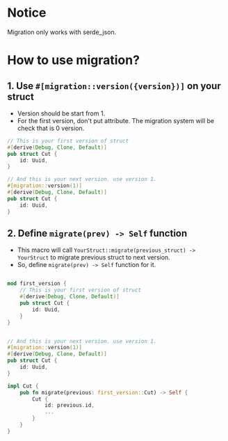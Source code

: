 # Notice

Migration only works with serde_json.

# How to use migration?

## 1. Use `#[migration::version({version})]` on your struct

- Version should be start from 1.
- For the first version, don't put attribute. The migration system will be check that is 0 version.

```rust
// This is your first version of struct
#[derive(Debug, Clone, Default)]
pub struct Cut {
    id: Uuid,
}

// And this is your next version. use version 1.
#[migration::version(1)]
#[derive(Debug, Clone, Default)]
pub struct Cut {
    id: Uuid,
}
```

## 2. Define `migrate(prev) -> Self` function

- This macro will call `YourStruct::migrate(previous_struct) -> YourStruct` to migrate previous struct to next version.
- So, define `migrate(prev) -> Self` function for it.

```rust

mod first_version {
    // This is your first version of struct
    #[derive(Debug, Clone, Default)]
    pub struct Cut {
        id: Uuid,
    }
}


// And this is your next version. use version 1.
#[migration::version(1)]
#[derive(Debug, Clone, Default)]
pub struct Cut {
    id: Uuid,
}

impl Cut {
    pub fn migrate(previous: first_version::Cut) -> Self {
        Cut {
            id: previous.id,
            ...
        }
    }
}
```
